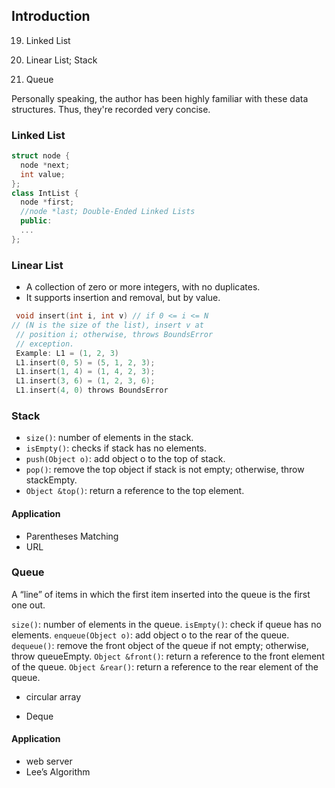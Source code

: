 ## Introduction

19. Linked List

22. Linear List; Stack

23. Queue

Personally speaking, the author has been highly familiar with these data structures. Thus, they're recorded very concise. 

### Linked List

```cpp
struct node {
  node *next;
  int value;
};
class IntList {
  node *first;
  //node *last; Double-Ended Linked Lists
  public:
  ...
};
```

### Linear List

- A collection of zero or more integers, with no duplicates.
- It supports insertion and removal, but by value.

```cpp
 void insert(int i, int v) // if 0 <= i <= N 
// (N is the size of the list), insert v at
 // position i; otherwise, throws BoundsError
 // exception.
 Example: L1 = (1, 2, 3)
 L1.insert(0, 5) = (5, 1, 2, 3);
 L1.insert(1, 4) = (1, 4, 2, 3);
 L1.insert(3, 6) = (1, 2, 3, 6);
 L1.insert(4, 0) throws BoundsError
```

###  Stack

- `size()`: number of elements in the stack.
- `isEmpty()`: checks if stack has no elements.
- `push(Object o)`: add object o to the top of stack.
- `pop()`: remove the top object if stack is not empty; otherwise, throw stackEmpty.
- `Object &top()`: return a reference to the top element.

#### Application

- Parentheses Matching
- URL

### Queue

A “line” of items in which the first item inserted into the queue is the first one out.

`size()`: number of elements in the queue.
`isEmpty()`: check if queue has no elements.
`enqueue(Object o)`: add object o to the rear of the queue.
`dequeue()`: remove the front object of the queue if not empty; otherwise, throw queueEmpty.
`Object &front()`: return a reference to the front element of the queue.
`Object &rear()`: return a reference to the rear element of the queue.

- circular array

- Deque 

#### Application

- web server
- Lee’s Algorithm